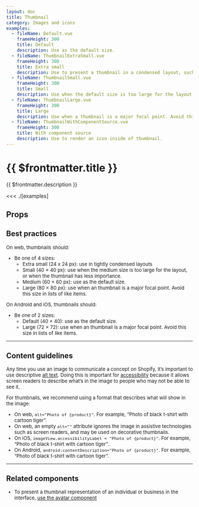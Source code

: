 ```yaml
---
layout: doc
title: Thumbnail
category: Images and icons
examples:
  - fileName: Default.vue
    frameHeight: 300
    title: Default
    description: Use as the default size.
  - fileName: ThumbnailExtraSmall.vue
    frameHeight: 300
    title: Extra small
    description: Use to present a thumbnail in a condensed layout, such as a data table cell or an action list item.
  - fileName: ThumbnailSmall.vue
    frameHeight: 300
    title: Small
    description: Use when the default size is too large for the layout, or when the thumbnail has less importance.
  - fileName: ThumbnailLarge.vue
    frameHeight: 300
    title: Large
    description: Use when a thumbnail is a major focal point. Avoid this size in lists of like items.
  - fileName: ThumbnailWithComponentSource.vue
    frameHeight: 300
    title: With component source
    description: Use to render an icon inside of thumbnail.
---
```


# {{ $frontmatter.title }}

<Lede>

{{ $frontmatter.description }}

</Lede>

<Examples>

<<< ./[examples]

</Examples>

## Props

<PropsTable />

<div style="font-size: 0.8125rem">

## Best practices

On web, thumbnails should:

- Be one of 4 sizes:
  - Extra small (24 x 24 px): use in tightly condensed layouts
  - Small (40 × 40 px): use when the medium size is too large for the layout, or when the thumbnail has less importance.
  - Medium (60 × 60 px): use as the default size.
  - Large (80 × 80 px): use when an thumbnail is a major focal point. Avoid this size in lists of like items.

On Android and iOS, thumbnails should:

- Be one of 2 sizes:
  - Default (40 × 40): use as the default size.
  - Large (72 × 72): use when an thumbnail is a major focal point. Avoid this size in lists of like items.

---

## Content guidelines

Any time you use an image to communicate a concept on Shopify, it’s important to use descriptive [alt text](https://polaris.shopify.com/content/alternative-text). Doing this is important for [accessibility](https://polaris.shopify.com/foundations/internationalization) because it allows screen readers to describe what’s in the image to people who may not be able to see it.

For thumbnails, we recommend using a format that describes what will show in the image:

- On web, `alt="Photo of {product}"`. For example, “Photo of black t-shirt with cartoon tiger”.
- On web, an empty `alt=""` attribute ignores the image in assistive technologies such as screen readers, and may be used on decorative thumbnails.
- On iOS, `imageView.accessibilityLabel = "Photo of {product}"`. For example, “Photo of black t-shirt with cartoon tiger”.
- On Android, `android:contentDescription="Photo of {product}"`. For example, “Photo of black t-shirt with cartoon tiger”.

---

## Related components

- To present a thumbnail representation of an individual or business in the interface, [use the avatar component](/components/Avatar)

</div>
